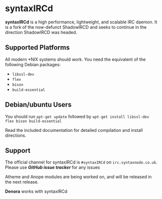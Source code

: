 # syntaxIRCd

**syntaxIRCd** is a high performance, lightweight, and scalable
IRC daemon. It is a fork of the now-defunct ShadowIRCD and seeks to continue in
the direction ShadowIRCD was headed.

## Supported Platforms

All modern \*NIX systems should work. You need the equivalent of the following
Debian packages:

 - `libssl-dev`
 - `flex`
 - `bison`
 - `build-essential`

## Debian/ubuntu Users

You should run `apt-get update` followed by `apt-get install libssl-dev flex bison build-essential`

Read the included documentation for detailed compilation and install
directions.

## Support

The official channel for syntaxIRCd is `#syntaxIRCd` on
`irc.syntaxnode.co.uk`. 
Please use ***GitHub issue tracker*** for any issues

Atheme and Anope modules are being worked on, and will be released in the next release.

**Denora** works with syntaxIRCd

